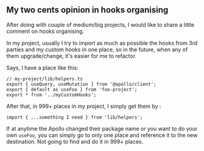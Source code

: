 ## My two cents opinion in hooks organising

After doing with couple of medium/big projects, I would like to share a little comment on hooks organising.

In my project, usually I try to import as much as possible the hooks from 3rd parties and my custom hooks in one place, so in the future, when any of them upgrade/change, it's easier for me to refactor.

Says, I have a place like this:
```
// my-project/lib/helpers.ts
export { useQuery, useMutation } from '@apollo/client';
export { default as useFoo } from 'foo-project';
export * from '../myCustomHooks';
```

After that, in 999+ places in my project, I simply get them by :
```
import { ...something I need } from 'lib/helpers';
```
If at anytime the Apollo changed their package name or you want to do your own `useFoo`, you can simply go to only one place and reference it to the new destination. Not going to find and do it in 999+ places.
